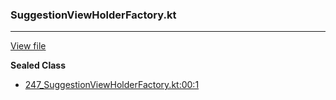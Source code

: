 ### SuggestionViewHolderFactory.kt
---
[View file](files/247_SuggestionViewHolderFactory.kt)

**Sealed Class**

 - [247_SuggestionViewHolderFactory.kt:00:1](files/247_SuggestionViewHolderFactory.kt#L00)
